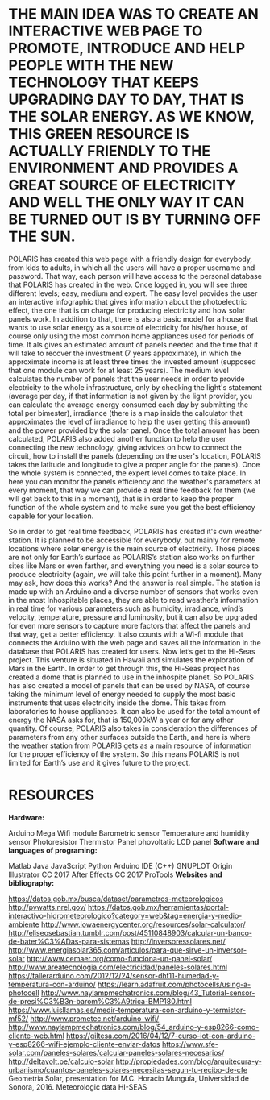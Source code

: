 # THE MAIN IDEA WAS TO CREATE AN INTERACTIVE WEB PAGE TO PROMOTE, INTRODUCE AND HELP PEOPLE WITH THE NEW TECHNOLOGY THAT KEEPS UPGRADING DAY TO DAY, THAT IS THE SOLAR ENERGY. AS WE KNOW, THIS GREEN RESOURCE IS ACTUALLY FRIENDLY TO THE ENVIRONMENT AND PROVIDES A GREAT SOURCE OF ELECTRICITY AND WELL THE ONLY WAY IT CAN BE TURNED OUT IS BY TURNING OFF THE SUN.

POLARIS has created this web page with a friendly design for everybody, from kids to adults, in which all the users will have a proper username and password. That way, each person will have access to the personal database that POLARIS has created in the web. Once logged in, you will see three different levels; easy, medium and expert. The easy level provides the user an interactive infographic that gives information about the photoelectric effect, the one that is on charge for producing electricity and how solar panels work. In addition to that, there is also a basic model for a house that wants to use solar energy as a source of electricity for his/her house, of course only using the most common home appliances used for periods of time. It als gives an estimated amount of panels needed and the time that it will take to recover the investment (7 years approximate), in which the approximate income is at least three times the invested amount (supposed that one module can work for at least 25 years). The medium level calculates the number of panels that the user needs in order to provide electricity to the whole infrastructure, only by checking the light's statement (average per day, if that information is not given by the light provider, you can calculate the average energy consumed each day by submitting the total per bimester), irradiance (there is a map inside the calculator that approximates the level of irradiance to help the user getting this amount) and the power provided by the solar panel. Once the total amount has been calculated, POLARIS also added another function to help the user connecting the new technology, giving advices on how to connect the circuit, how to install the panels (depending on the user's location, POLARIS takes the latitude and longitude to give a proper angle for the panels). Once the whole system is connected, the expert level comes to take place. In here you can monitor the panels efficiency and the weather's parameters at every moment, that way we can provide a real time feedback for them (we will get back to this in a moment), that is in order to keep the proper function of the whole system and to make sure you get the best efficiency capable for your location.

So in order to get real time feedback, POLARIS has created it's own weather station. It is planned to be accessible for everybody, but mainly for remote locations where solar energy is the main source of electricity. Those places are not only for Earth’s surface as POLARIS’s station also works on further sites like Mars or even farther, and everything you need is a solar source to produce electricity (again, we will take this point further in a moment). Many may ask, how does this works? And the answer is real simple. The station is made up with an Arduino and a diverse number of sensors that works even in the most Inhospitable places, they are able to read weather’s information in real time for various parameters such as humidity, irradiance, wind’s velocity, temperature, pressure and luminosity, but it can also be upgraded for even more sensors to capture more factors that affect the panels and that way, get a better efficiency. It also counts with a Wi-fi module that connects the Arduino with the web page and saves all the information in the database that POLARIS has created for users. Now let’s get to the Hi-Seas project. This venture is situated in Hawaii and simulates the exploration of Mars in the Earth. In order to get through this, the Hi-Seas project has created a dome that is planned to use in the inhospite planet. So POLARIS has also created a model of panels that can be used by NASA, of course taking the minimum level of energy needed to supply the most basic instruments that uses electricity inside the dome. This takes from laboratories to house appliances. It can also be used for the total amount of energy the NASA asks for, that is 150,000kW a year or for any other quantity. Of course, POLARIS also takes in consideration the differences of parameters from any other surfaces outside the Earth, and here is where the weather station from POLARIS gets as a main resource of information for the proper efficiency of the system. So this means POLARIS is not limited for Earth’s use and it gives future to the project.

# RESOURCES

<b>Hardware:</b>

Arduino Mega
Wifi module
Barometric sensor
Temperature and humidity sensor
Photoresistor
Thermistor
Panel phovoltatic
LCD panel
<b> Software and languages of programing:</b>

Matlab
Java
JavaScript
Python
Arduino IDE (C++)
GNUPLOT
Origin
Illustrator CC 2017
After Effects CC 2017
ProTools
<b> Websites and bibliography:</b>

https://datos.gob.mx/busca/dataset/parametros-meteorologicos
http://pvwatts.nrel.gov/
https://datos.gob.mx/herramientas/portal-interactivo-hidrometeorologico?category=web&tag=energia-y-medio-ambiente
http://www.iowaenergycenter.org/resources/solar-calculator/
http://eliseosebastian.tumblr.com/post/45110848903/calcular-un-banco-de-bater%C3%ADas-para-sistemas
http://inversoressolares.net/
http://www.energiasolar365.com/articulos/para-que-sirve-un-inversor-solar
http://www.cemaer.org/como-funciona-un-panel-solar/
http://www.areatecnologia.com/electricidad/paneles-solares.html
https://tallerarduino.com/2012/12/24/sensor-dht11-humedad-y-temperatura-con-arduino/
https://learn.adafruit.com/photocells/using-a-photocell
http://www.naylampmechatronics.com/blog/43_Tutorial-sensor-de-presi%C3%B3n-barom%C3%A9trica-BMP180.html
https://www.luisllamas.es/medir-temperatura-con-arduino-y-termistor-mf52/
http://www.prometec.net/arduino-wifi/
http://www.naylampmechatronics.com/blog/54_arduino-y-esp8266-como-cliente-web.html
https://giltesa.com/2016/04/12/7-curso-iot-con-arduino-y-esp8266-wifi-ejemplo-cliente-enviar-datos
https://www.sfe-solar.com/paneles-solares/calcular-paneles-solares-necesarios/
http://deltavolt.pe/calculo-solar
http://propiedades.com/blog/arquitecura-y-urbanismo/cuantos-paneles-solares-necesitas-segun-tu-recibo-de-cfe
Geometria Solar, presentation for M.C. Horacio Munguía, Universidad de Sonora, 2016.
Meteorologic data HI-SEAS
